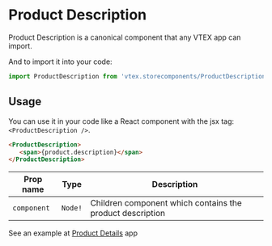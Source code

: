 # Product Description
Product Description is a canonical component that any VTEX app can import.

And to import it into your code: 
```js
import ProductDescription from 'vtex.storecomponents/ProductDescription'
```

## Usage
You can use it in your code like a React component with the jsx tag: `<ProductDescription />`. 
```html
<ProductDescription> 
   <span>{product.description}</span>
</ProductDescription>
```

| Prop name          | Type       | Description                                                                 |
| ------------------ | ---------- | --------------------------------------------------------------------------- |
| `component`        | `Node!`    | Children component which contains the product description                   |

See an example at [Product Details](https://github.com/vtex-apps/product-details/blob/master/react/ProductDetails.js#L88) app
